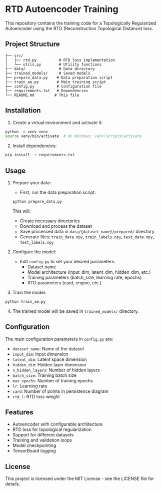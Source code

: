 # RTD Autoencoder Training

This repository contains the training code for a Topologically Regularized Autoencoder using the RTD (Reconstruction Topological Distance) loss.

## Project Structure

```
├── src/
│   ├── rtd.py          # RTD loss implementation
│   └── utils.py        # Utility functions
├── data/               # Data directory
├── trained_models/     # Saved models
├── prepare_data.py    # Data preparation script
├── train_ae.py        # Main training script
├── config.py          # Configuration file
├── requirements.txt   # Dependencies
└── README.md         # This file
```

## Installation

1. Create a virtual environment and activate it:
```bash
python -m venv venv
source venv/bin/activate  # On Windows: venv\Scripts\activate
```

2. Install dependencies:
```bash
pip install -r requirements.txt
```

## Usage

1. Prepare your data:
   - First, run the data preparation script:
   ```bash
   python prepare_data.py
   ```
   This will:
   - Create necessary directories
   - Download and process the dataset
   - Save processed data in `data/{dataset_name}/prepared/` directory
   - Generate files: `train_data.npy`, `train_labels.npy`, `test_data.npy`, `test_labels.npy`

2. Configure the model:
   - Edit `config.py` to set your desired parameters:
     - Dataset name
     - Model architecture (input_dim, latent_dim, hidden_dim, etc.)
     - Training parameters (batch_size, learning rate, epochs)
     - RTD parameters (card, engine, etc.)

3. Train the model:
```bash
python train_ae.py
```

4. The trained model will be saved in `trained_models/` directory.

## Configuration

The main configuration parameters in `config.py` are:

- `dataset_name`: Name of the dataset
- `input_dim`: Input dimension
- `latent_dim`: Latent space dimension
- `hidden_dim`: Hidden layer dimension
- `n_hidden_layers`: Number of hidden layers
- `batch_size`: Training batch size
- `max_epochs`: Number of training epochs
- `lr`: Learning rate
- `card`: Number of points in persistence diagram
- `rtd_l`: RTD loss weight

## Features

- Autoencoder with configurable architecture
- RTD loss for topological regularization
- Support for different datasets
- Training and validation loops
- Model checkpointing
- TensorBoard logging

## License

This project is licensed under the MIT License - see the LICENSE file for details. 